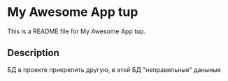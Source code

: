 # My Awesome App tup

This is a README file for My Awesome App tup. 

## Description

БД в проекте прикрепить другую, в этой БД "неправильные" даныные
